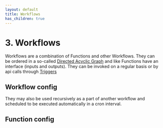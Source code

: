 ```yaml
---
layout: default
title: Workflows
has_children: true
---
```


# 3. Workflows

Workflows are a combination of Functions and other Workflows. They can be ordered in a so-called [Directed Acyclic Graph](https://en.wikipedia.org/wiki/Directed_acyclic_graph) and like Functions have an interface (inputs and outputs). They can be invoked on a regular basis or by api calls through [Triggers](https://google.com)

## Workflow config

They may also be used recursively as a part of another workflow and scheduled to be executed automatically in a cron interval.

## Function config
